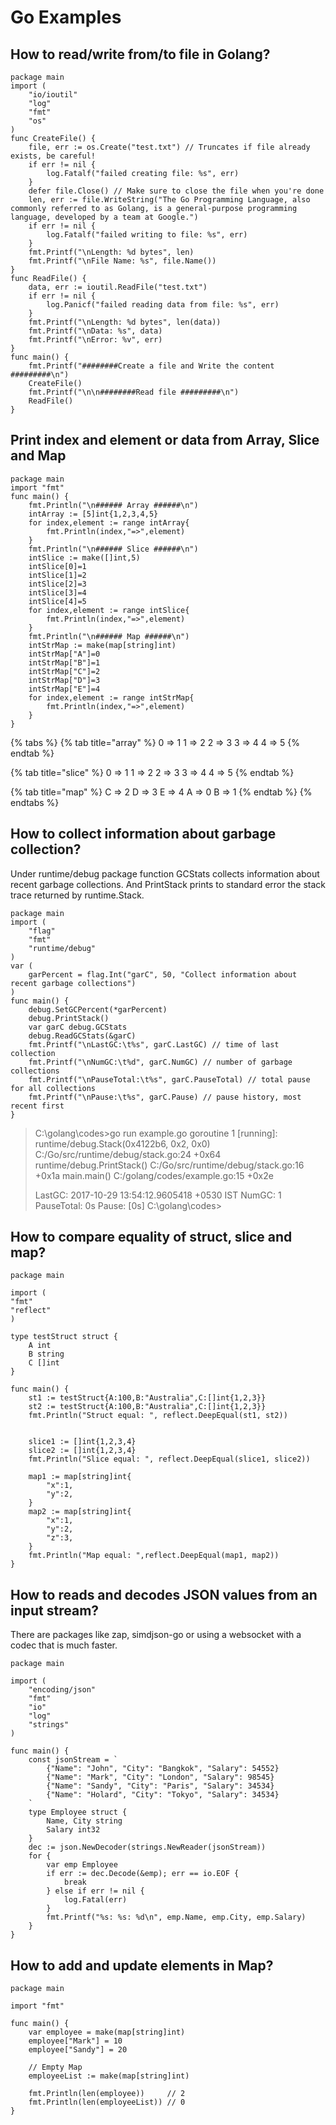 # Go Examples

## How to read/write from/to file in Golang? <a id="titleHolder"></a>

```text
package main
import (
    "io/ioutil"
    "log"
    "fmt"
    "os"
)
func CreateFile() {
    file, err := os.Create("test.txt") // Truncates if file already exists, be careful!
    if err != nil {
        log.Fatalf("failed creating file: %s", err)
    }
    defer file.Close() // Make sure to close the file when you're done
    len, err := file.WriteString("The Go Programming Language, also commonly referred to as Golang, is a general-purpose programming language, developed by a team at Google.")
    if err != nil {
        log.Fatalf("failed writing to file: %s", err)
    }
    fmt.Printf("\nLength: %d bytes", len)
    fmt.Printf("\nFile Name: %s", file.Name())
}
func ReadFile() {
    data, err := ioutil.ReadFile("test.txt")
    if err != nil {
        log.Panicf("failed reading data from file: %s", err)
    }
    fmt.Printf("\nLength: %d bytes", len(data))
    fmt.Printf("\nData: %s", data)
    fmt.Printf("\nError: %v", err)
}
func main() {
    fmt.Printf("########Create a file and Write the content #########\n")
    CreateFile()
    fmt.Printf("\n\n########Read file #########\n")
    ReadFile()
}
```

## Print index and element or data from Array, Slice and Map

```text
package main
import "fmt"
func main() {
    fmt.Println("\n###### Array ######\n")
    intArray := [5]int{1,2,3,4,5}  
    for index,element := range intArray{
        fmt.Println(index,"=>",element)
    }
    fmt.Println("\n###### Slice ######\n")
    intSlice := make([]int,5)
    intSlice[0]=1
    intSlice[1]=2
    intSlice[2]=3
    intSlice[3]=4
    intSlice[4]=5
    for index,element := range intSlice{
        fmt.Println(index,"=>",element)
    }
    fmt.Println("\n###### Map ######\n")
    intStrMap := make(map[string]int)
    intStrMap["A"]=0
    intStrMap["B"]=1
    intStrMap["C"]=2
    intStrMap["D"]=3
    intStrMap["E"]=4
    for index,element := range intStrMap{
        fmt.Println(index,"=>",element)
    }
}
```

{% tabs %}
{% tab title="array" %}
0 =&gt; 1 1 =&gt; 2 2 =&gt; 3 3 =&gt; 4 4 =&gt; 5
{% endtab %}

{% tab title="slice" %}
0 =&gt; 1 1 =&gt; 2 2 =&gt; 3 3 =&gt; 4 4 =&gt; 5
{% endtab %}

{% tab title="map" %}
C =&gt; 2 D =&gt; 3 E =&gt; 4 A =&gt; 0 B =&gt; 1
{% endtab %}
{% endtabs %}

## How to collect information about garbage collection?

Under runtime/debug package function GCStats collects information about recent garbage collections. And PrintStack prints to standard error the stack trace returned by runtime.Stack.

```text
package main
import (
    "flag"
    "fmt"
    "runtime/debug"
)
var (
    garPercent = flag.Int("garC", 50, "Collect information about recent garbage collections")
)
func main() {
    debug.SetGCPercent(*garPercent)
    debug.PrintStack() 
    var garC debug.GCStats
    debug.ReadGCStats(&garC)
    fmt.Printf("\nLastGC:\t%s", garC.LastGC) // time of last collection
    fmt.Printf("\nNumGC:\t%d", garC.NumGC) // number of garbage collections
    fmt.Printf("\nPauseTotal:\t%s", garC.PauseTotal) // total pause for all collections
    fmt.Printf("\nPause:\t%s", garC.Pause) // pause history, most recent first 
}
```

> C:\golang\codes&gt;go run example.go goroutine 1 \[running\]: runtime/debug.Stack\(0x4122b6, 0x2, 0x0\) C:/Go/src/runtime/debug/stack.go:24 +0x64 runtime/debug.PrintStack\(\) C:/Go/src/runtime/debug/stack.go:16 +0x1a main.main\(\) C:/golang/codes/example.go:15 +0x2e
>
> LastGC: 2017-10-29 13:54:12.9605418 +0530 IST NumGC: 1 PauseTotal: 0s Pause: \[0s\] C:\golang\codes&gt;

## How to compare equality of struct, slice and map?

```text
package main
 
import (
"fmt"
"reflect"
)
 
type testStruct struct {
    A int
    B string
    C []int
}
 
func main() {
    st1 := testStruct{A:100,B:"Australia",C:[]int{1,2,3}}   
    st2 := testStruct{A:100,B:"Australia",C:[]int{1,2,3}}
    fmt.Println("Struct equal: ", reflect.DeepEqual(st1, st2))
     
     
    slice1 := []int{1,2,3,4}
    slice2 := []int{1,2,3,4}
    fmt.Println("Slice equal: ", reflect.DeepEqual(slice1, slice2))
     
    map1 := map[string]int{ 
        "x":1,
        "y":2,
    }
    map2 := map[string]int{ 
        "x":1,
        "y":2,
        "z":3,
    }
    fmt.Println("Map equal: ",reflect.DeepEqual(map1, map2))
}
```

## How to reads and decodes JSON values from an input stream?

There are packages like zap, simdjson-go or using a websocket with a codec that is much faster.

```text
package main
 
import (
    "encoding/json"
    "fmt"
    "io"
    "log"
    "strings"
)
 
func main() {
    const jsonStream = `
        {"Name": "John", "City": "Bangkok", "Salary": 54552}        
        {"Name": "Mark", "City": "London", "Salary": 98545}
        {"Name": "Sandy", "City": "Paris", "Salary": 34534}
        {"Name": "Holard", "City": "Tokyo", "Salary": 34534}
    `
    type Employee struct {
        Name, City string
        Salary int32
    }
    dec := json.NewDecoder(strings.NewReader(jsonStream))
    for {
        var emp Employee
        if err := dec.Decode(&emp); err == io.EOF {
            break
        } else if err != nil {
            log.Fatal(err)
        }
        fmt.Printf("%s: %s: %d\n", emp.Name, emp.City, emp.Salary)
    }
}
```

## How to add and update elements in Map?

```text
package main
 
import "fmt"
 
func main() {
    var employee = make(map[string]int)
    employee["Mark"] = 10
    employee["Sandy"] = 20
 
    // Empty Map
    employeeList := make(map[string]int)
 
    fmt.Println(len(employee))     // 2
    fmt.Println(len(employeeList)) // 0
}
```



